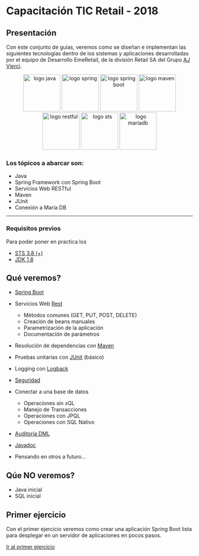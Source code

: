 # Capacitación TIC Retail - 2018 #

## Presentación ##
Con este conjunto de guías, veremos como se diseñan e implementan las siguientes tecnologías dentro de los sistemas y aplicaciones desarrolladas por el equipo de Desarrollo EmeRetail, de la división Retail SA del Grupo [AJ Vierci](http://www.grupovierci.com//supermercados-stock-/12/1/).
<div align="center">
<img src="https://logoeps.com/wp-content/uploads/2013/03/java-eps-vector-logo.png" width="100" alt="logo java"/>
<img src="https://i2.wp.com/blog.fabianpiau.com/wp-content/uploads/2016/03/spring.png" width="100" alt="logo spring"/>
<img src="https://i0.wp.com/mydevgeek.com/wp-content/uploads/2017/02/spring-boot-project-logo.png" width="100" alt="logo spring boot"/>
<img src="http://s355350186.mialojamiento.es/helloit2017/wp-content/uploads/2016/06/maven-logo-black-on-white-1.png" width="100" alt="logo maven"/>
<img src="https://cdn-images-1.medium.com/max/599/1*uHzooF1EtgcKn9_XiSST4w.png" width="100" alt="logo restful"/>
<img src="https://s-media-cache-ak0.pinimg.com/originals/e9/3c/cf/e93ccf5684bc9c1e8fe52858859960bb.png" width="100" alt="logo sts"/>
<img src="https://www.softizy.com/blog/wp-content/uploads/2014/05/mariadb.png" width="100" alt="logo mariadb"/>
</div>
	
### Los tópicos a abarcar son: ###
- Java
- Spring Framework con Spring Boot
- Servicios Web RESTful
- Maven
- JUnit
- Conexión a María DB

----------

### Requisitos previos ###
Para poder poner en practica los 
- [STS 3.8 (+)](http://download.springsource.com/release/STS/3.9.2.RELEASE/dist/e4.7/spring-tool-suite-3.9.2.RELEASE-e4.7.2-win32-x86_64.zip "STS 3.8 (+)")
- [JDK 1.8](http://www.oracle.com/technetwork/java/javase/downloads/jdk8-downloads-2133151.html)

## Qué veremos? ##
- [Spring Boot](https://projects.spring.io/spring-boot/)
- Servicios Web [Rest](https://es.wikipedia.org/wiki/Transferencia_de_Estado_Representacional)
	- Métodos comunes (GET, PUT, POST, DELETE)
	- Creación de beans manuales
	- Parametrización de la aplicación
	- Documentación de parámetros
- Resolución de dependencias con [Maven](https://es.wikipedia.org/wiki/Maven)
- Pruebas unitarias con [JUnit](https://es.wikipedia.org/wiki/JUnit) (básico)
- Logging con [Logback](https://logback.qos.ch/)

- [Seguridad ](https://spring.io/guides/gs/securing-web/)
- Conectar a una base de datos
	- Operaciones sin xQL
	- Manejo de Transacciones
	- Operaciones con JPQL
	- Operaciones con SQL Nativo
- [Auditoría DML](http://www.baeldung.com/database-auditing-jpa)
- [Javadoc](https://es.wikipedia.org/wiki/Javadoc)
- Pensando en otros a futuro...


## Qúe NO veremos? ##
- Java inicial
- SQL inicial

## Primer ejercicio ##
Con el primer ejercicio veremos como crear una aplicación Spring Boot lista para desplegar en un servidor de aplicaciones en pocos pasos.

[Ir al primer ejercicio](../ejercicios/primer-ejercicio.html)  
